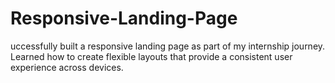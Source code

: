 # Responsive-Landing-Page
uccessfully built a responsive landing page as part of my internship journey. Learned how to create flexible layouts that provide a consistent user experience across devices.
